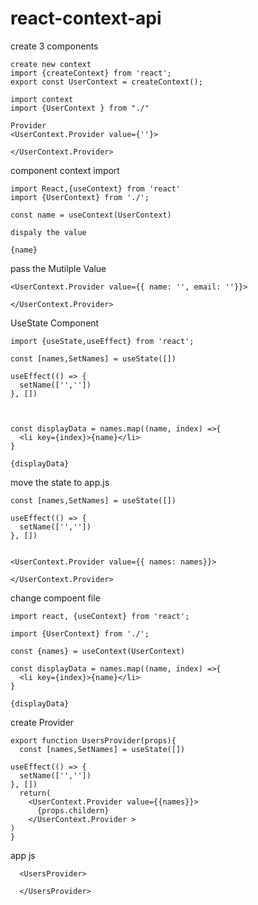 # react-context-api

create 3 components

    create new context
    import {createContext} from 'react';
    export const UserContext = createContext();

    import context
    import {UserContext } from "./" 

    Provider
    <UserContext.Provider value={''}>

    </UserContext.Provider>

component context import

    import React,{useContext} from 'react'
    import {UserContext} from './';

    const name = useContext(UserContext)

    dispaly the value

    {name}

pass the Mutilple Value 

    <UserContext.Provider value={{ name: '', email: ''}}>

    </UserContext.Provider>


UseState Component

    import {useState,useEffect} from 'react';

    const [names,SetNames] = useState([])

    useEffect(() => {
      setName(['',''])
    }, [])



    const displayData = names.map((name, index) =>{
      <li key={index}>{name}</li>
    }

    {displayData}


move the state  to app.js

    const [names,SetNames] = useState([])

    useEffect(() => {
      setName(['',''])
    }, [])


    <UserContext.Provider value={{ names: names}}>

    </UserContext.Provider>

change compoent file

    import react, {useContext} from 'react';

    import {UserContext} from './';

    const {names} = useContext(UserContext)

    const displayData = names.map((name, index) =>{
      <li key={index}>{name}</li>
    }

    {displayData}


create Provider

    export function UsersProvider(props){
      const [names,SetNames] = useState([])

    useEffect(() => {
      setName(['',''])
    }, [])
      return(
        <UserContext.Provider value={{names}}>
          {props.childern} 
        </UserContext.Provider >
    )
    }


app js

      <UsersProvider>

      </UsersProvider>
